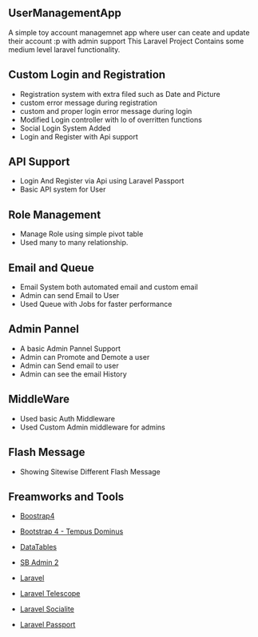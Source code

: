 ## UserManagementApp

A simple toy account managemnet app where user can ceate and update their account :p with admin support
This Laravel Project Contains some medium level laravel functionality.


## Custom Login and Registration

- Registration system with extra filed such as Date and Picture
- custom error message during registration
- custom and proper login error message during login
- Modified Login controller with lo of overritten functions
- Social Login System Added
- Login and Register with Api support


## API Support

- Login And Register via Api using Laravel Passport
- Basic API system for User


## Role Management

- Manage Role using simple pivot table
- Used many to many relationship.


## Email and Queue

- Email System both automated email and custom email
- Admin can send Email to User
- Used Queue with Jobs for faster performance


## Admin Pannel

- A basic Admin Pannel Support
- Admin can Promote and Demote a user
- Admin can Send email to user
- Admin can see the email History


## MiddleWare

- Used basic Auth Middleware
- Used Custom Admin middleware for admins


## Flash Message

- Showing Sitewise Different Flash Message


## Freamworks and Tools

- [Boostrap4](https://getbootstrap.com/)

- [Bootstrap 4 - Tempus Dominus](https://tempusdominus.github.io/bootstrap-4/)

- [DataTables](https://datatables.net/)

- [SB Admin 2](https://startbootstrap.com/themes/sb-admin-2/)

- [Laravel](https://laravel.com/)

- [Laravel Telescope](https://github.com/laravel/telescope)

- [Laravel Socialite](https://github.com/laravel/socialite)

- [Laravel Passport](https://github.com/laravel/passport)

